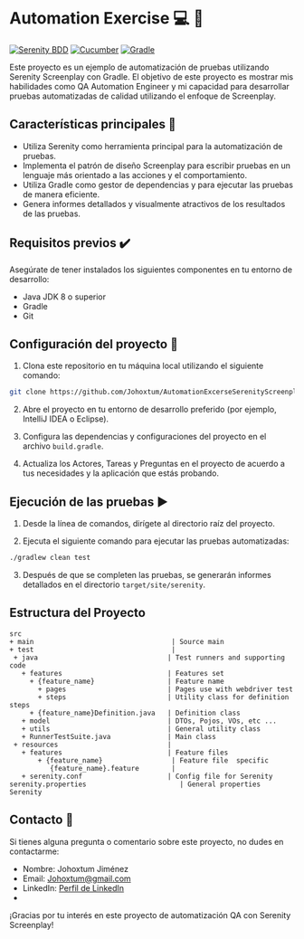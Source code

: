 # Automation Exercise  :computer: :mag_right:

[![Serenity BDD](https://img.shields.io/badge/Serenity%20BDD-3.6.12-green)](https://serenity-bdd.info/)
[![Cucumber](https://img.shields.io/badge/Cucumber-3.6.12-brightgreen)](https://cucumber.io/)
[![Gradle](https://img.shields.io/badge/Gradle-7.1.1-blue)](https://gradle.org/)

Este proyecto es un ejemplo de automatización de pruebas utilizando Serenity Screenplay con Gradle. El objetivo de este proyecto es mostrar mis habilidades como QA Automation Engineer y mi capacidad para desarrollar pruebas automatizadas de calidad utilizando el enfoque de Screenplay.

## Características principales :star2:

- Utiliza Serenity como herramienta principal para la automatización de pruebas.
- Implementa el patrón de diseño Screenplay para escribir pruebas en un lenguaje más orientado a las acciones y el comportamiento.
- Utiliza Gradle como gestor de dependencias y para ejecutar las pruebas de manera eficiente.
- Genera informes detallados y visualmente atractivos de los resultados de las pruebas.

## Requisitos previos :heavy_check_mark:

Asegúrate de tener instalados los siguientes componentes en tu entorno de desarrollo:

- Java JDK 8 o superior
- Gradle
- Git

## Configuración del proyecto :wrench:

1. Clona este repositorio en tu máquina local utilizando el siguiente comando:

```bash
git clone https://github.com/Johoxtum/AutomationExcerseSerenityScreenplay.git
```

2. Abre el proyecto en tu entorno de desarrollo preferido (por ejemplo, IntelliJ IDEA o Eclipse).

3. Configura las dependencias y configuraciones del proyecto en el archivo `build.gradle`.

4. Actualiza los Actores, Tareas y Preguntas en el proyecto de acuerdo a tus necesidades y la aplicación que estás probando.

## Ejecución de las pruebas :arrow_forward:

1. Desde la línea de comandos, dirígete al directorio raíz del proyecto.

2. Ejecuta el siguiente comando para ejecutar las pruebas automatizadas:

```bash
./gradlew clean test
```

3. Después de que se completen las pruebas, se generarán informes detallados en el directorio `target/site/serenity`.

## Estructura del Proyecto

```Gherkin
src
+ main                                  | Source main
+ test                                  |
 + java                                | Test runners and supporting code
   + features                          | Features set
     + {feature_name}                  | Feature name
       + pages                         | Pages use with webdriver test
       + steps                         | Utility class for definition steps
     + {feature_name}Definition.java   | Definition class 
   + model                             | DTOs, Pojos, VOs, etc ...
   + utils                             | General utility class
   + RunnerTestSuite.java              | Main class
 + resources                           |
   + features                          | Feature files
       + {feature_name}                 | Feature file  specific
          {feature_name}.feature        |
   + serenity.conf                     | Config file for Serenity
serenity.properties                       | General properties Serenity
```

## Contacto :email:

Si tienes alguna pregunta o comentario sobre este proyecto, no dudes en contactarme:

- Nombre: Johoxtum Jiménez
- Email: [Johoxtum@gmail.com](mailto:Johoxtum@gmail.com)
- LinkedIn: [Perfil de LinkedIn](https://www.linkedin.com/in/johoxtum-jimenez-463ba1211/)
- 
¡Gracias por tu interés en este proyecto de automatización QA con Serenity Screenplay!